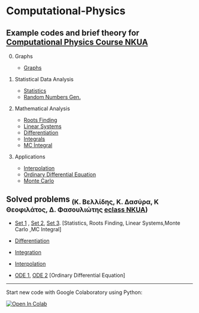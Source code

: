 # Computational-Physics

Example codes and brief theory for [Computational Physics Course NKUA](https://eclass.uoa.gr/courses/PHYS192/)
-----------------------------------------------------------------------------------------------------------------------------------------------------------

0. Graphs
   - [Graphs](https://github.com/costpetrides/Computational-Physics/tree/main/Graphs)

1. Statistical Data Analysis
   - [Statistics](https://github.com/costpetrides/Computational-Physics/tree/main/Statistics)
   - [Random Numbers Gen.](https://github.com/costpetrides/Computational-Physics/tree/main/Random%20Numbers%20Gen.)

2. Mathematical Αnalysis
   - [Roots Finding](https://github.com/costpetrides/Computational-Physics/tree/main/Roots%20Finding)
   - [Linear Systems](https://github.com/costpetrides/Computational-Physics/tree/main/LinearSystems)
   - [Differentiation](https://github.com/costpetrides/Computational-Physics/tree/main/Differentiation)
   - [Ιntegrals](https://github.com/costpetrides/Computational-Physics/tree/main/Integrals)
   - [MC Integral](https://github.com/costpetrides/Computational-Physics/tree/main/MC%20Integral)
   
3. Applications
   - [Interpolation](https://github.com/costpetrides/Computational-Physics/tree/main/Interpolation)
   - [Ordinary Differential Equation](https://github.com/costpetrides/Computational-Physics/tree/main/ODE)
   - [Monte Carlo](https://github.com/costpetrides/Computational-Physics/tree/main/Monte%20Carlo)

Solved problems  <sub> (Κ. Βελλίδης, Κ. Δασύρα, Κ Θεοφιλάτος, Δ. Φασουλιώτης [eclass NKUA](https://eclass.uoa.gr/courses/PHYS192/))<sub> 
-----------------------------------------------------------------------------------------------------------------------------------------------------------
- [Set 1](https://github.com/costpetrides/Computational-Physics/blob/main/Solved%20Problems/Set%201.ipynb) , [Set 2](https://github.com/costpetrides/Computational-Physics/blob/main/Solved%20Problems/Set%202.ipynb), [Set 3](https://github.com/costpetrides/Computational-Physics/blob/main/Solved%20Problems/Set%203.ipynb).    [Statistics, Roots Finding,
Linear Systems,Monte Carlo ,MC Integral]

- [Differentiation](https://github.com/costpetrides/Computational-Physics/blob/main/Solved%20Problems/Differentiation.ipynb)

- [Integration](https://github.com/costpetrides/Computational-Physics/blob/main/Solved%20Problems/Integration.ipynb)

- [Interpolation](https://github.com/costpetrides/Computational-Physics/blob/main/Solved%20Problems/Interpolation.ipynb)

- [ODE 1](https://github.com/costpetrides/Computational-Physics/blob/main/Solved%20Problems/ODE1.ipynb), [ODE 2](https://github.com/costpetrides/Computational-Physics/blob/main/Solved%20Problems/ODE2.ipynb)  [Ordinary Differential Equation]

------
   
Start new code with Google Colaboratory  using  Python: 
   
[![Open In Colab](https://colab.research.google.com/assets/colab-badge.svg)](https://colab.research.google.com/github/googlecolab/colabtools/blob/master/notebooks/colab-github-demo.ipynb)
